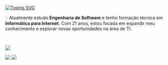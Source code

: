 <a href="https://git.io/typing-svg"><img src="https://readme-typing-svg.herokuapp.com?font=Mukta&size=40&pause=1000&color=2FF304&random=false&width=700&height=70&lines=Ol%C3%A1%2C+sou+Rebeca!+;%C3%89+muito+bom+te+ter+aqui+%3A)" alt="Typing SVG" /></a>

<p>
        ◌ Atualmente estudo <b>Engenharia de Software</b> e tenho formação técnica em <b>Informática para Internet</b>. Com 21 anos, estou focada em expandir meu conhecimento e explorar novas oportunidades na área de TI.
</p>
<br>

<p align="start">
  <a href="https://skillicons.dev">
    <img src="https://skillicons.dev/icons?i=js,html,css,nodejs,webflow,git,mysql,py" />
  </a>
</p>

<div> 
  <a href="https://www.instagram.com/beca_velasco/" target="_blank"><img src="https://img.shields.io/badge/-Instagram-%23E4405F?style=for-the-badge&logo=instagram&logoColor=white" target="_blank"></a>
  <a href="www.linkedin.com/in/rebeca-velasco" target="_blank"><img src="https://img.shields.io/badge/-LinkedIn-%230077B5?style=for-the-badge&logo=linkedin&logoColor=white" target="_blank"></a> 
  
</div>






         

          

          
          
          
          
